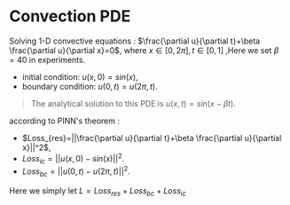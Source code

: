 # Convection PDE

Solving 1-D convective equations : $\frac{\partial u}{\partial t}+\beta \frac{\partial u}{\partial x}=0$, where $x\in [0,2\pi],t\in [0,1]$ ,Here we set $\beta =40$ in experiments.

- initial condition: $u(x,0)=sin(x)$,
- boundary condition: $u(0,t) = u(2\pi,t)$.

> The analytical solution to this PDE is $u(x, t) = sin(x −\beta t)$.

according to PINN's theorem :

- $Loss_{res}=||\frac{\partial u}{\partial t}+\beta \frac{\partial u}{\partial x}||^2$,
- $Loss_{ic}=||u(x,0)-sin(x)||^2$.
- $Loss_{bc}= ||u(0,t)-u(2\pi,t)||^2$.

Here we simply let $L=Loss_{res}+Loss_{bc}+Loss_{ic}$
